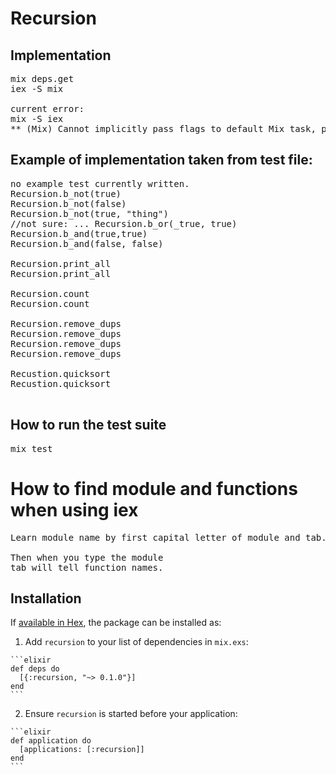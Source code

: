 # Recursion

## Implementation
<pre>
mix deps.get
iex -S mix

current error:
mix -S iex
** (Mix) Cannot implicitly pass flags to default Mix task, please invoke instead "mix run"
</pre>
## Example of implementation taken from test file:
<pre>
no example test currently written.
Recursion.b_not(true)
Recursion.b_not(false)
Recursion.b_not(true, "thing")
//not sure: ... Recursion.b_or(_true, true)
Recursion.b_and(true,true)
Recursion.b_and(false, false)

Recursion.print_all
Recursion.print_all

Recursion.count
Recursion.count

Recursion.remove_dups
Recursion.remove_dups
Recursion.remove_dups
Recursion.remove_dups

Recustion.quicksort
Recustion.quicksort

</pre>

## How to run the test suite
<pre>
mix test
</pre>
# How to find module and functions when using iex
<pre>
Learn module name by first capital letter of module and tab...

Then when you type the module
tab will tell function names.
</pre>

## Installation

If [available in Hex](https://hex.pm/docs/publish), the package can be installed as:

  1. Add `recursion` to your list of dependencies in `mix.exs`:

    ```elixir
    def deps do
      [{:recursion, "~> 0.1.0"}]
    end
    ```

  2. Ensure `recursion` is started before your application:

    ```elixir
    def application do
      [applications: [:recursion]]
    end
    ```

